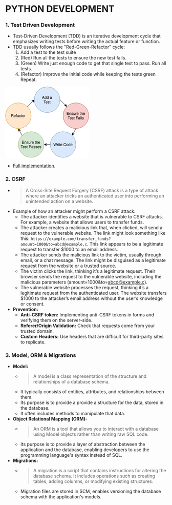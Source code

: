 # PYTHON DEVELOPMENT

### 1. Test Driven Development

- Test-Driven Development (TDD) is an iterative development cycle that emphasizes writing tests before writing the actual feature or function.  
- TDD usually follows the "Red-Green-Refactor" cycle:
  1. Add a test to the test suite
  2. (Red) Run all the tests to ensure the new test fails.
  3. (Green) Write just enough code to get that single test to pass. Run all tests.
  4. (Refactor) Improve the initial code while keeping the tests green Repeat.

![tdd](src/tdd.png)
- [Full implementation](https://github.com/mjhea0/flaskr-tdd).


### 2. CSRF

- > A Cross-Site Request Forgery (CSRF) attack is a type of attack where an attacker tricks an authenticated user into performing an unintended action on a website.
- Example of how an attacker might perform a CSRF attack:
  - The attacker identifies a website that is vulnerable to CSRF attacks. For example, a website that allows users to transfer funds.
  - The attacker creates a malicious link that, when clicked, will send a request to the vulnerable website. The link might look something like this: `https://example.com/transfer_funds?amount=1000&to=abcd@example.c`. This link appears to be a legitimate request to transfer $1000 to an email address.
  - The attacker sends the malicious link to the victim, usually through email, or a chat message. The link might be disguised as a legitimate request from the website or a trusted source.
  - The victim clicks the link, thinking it’s a legitimate request. Their browser sends the request to the vulnerable website, including the malicious parameters (amount=1000&to=abcd@example.c).
  - The vulnerable website processes the request, thinking it’s a legitimate request from the authenticated user. The website transfers $1000 to the attacker’s email address without the user’s knowledge or consent.
- **Prevention:**
  - **Anti-CSRF token:** Implementing anti-CSRF tokens in forms and verifying them on the server-side.
  - **Referer/Origin Validation:** Check that requests come from your trusted domain.
  - **Custom Headers:** Use headers that are difficult for third-party sites to replicate.


### 3. Model, ORM & Migrations

- **Model:**
  - > A model is a class representation of the structure and relationships of a database schema.
  - It typically consists of entities, attributes, and relationships between them.
  - Its purpose is to provide a provide a structure for the data, stored in the database.
  - It often includes methods to manipulate that data.
- **Object Relational Mapping (ORM):**
  - > An ORM is a tool that allows you to interact with a database using Model objects rather than writing raw SQL code.
  - Its purpose is to provide a layer of abstraction between the application and the database, enabling developers to use the programming language's syntax instead of SQL.
- **Migrations:**
  - > A migration is a script that contains instructions for altering the database schema. It includes operations such as creating tables, adding columns, or modifying existing structures.
  - Migration files are stored in SCM, enables versioning the database schema with the application's models.
